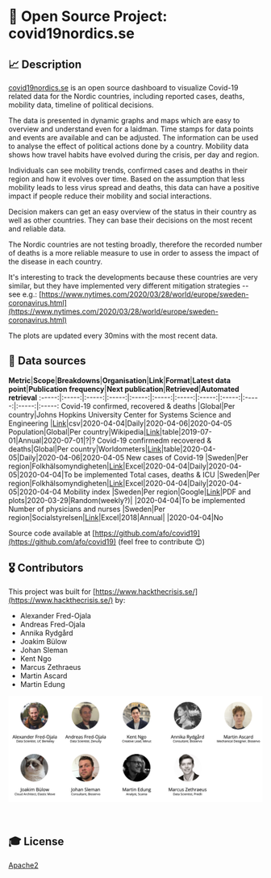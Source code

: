 # 🦠 Open Source Project: covid19nordics.se

## 📈 Description

[covid19nordics.se](covid19nordics.se) is an open source dashboard to visualize Covid-19 related data for the Nordic countries, including reported cases, deaths, mobility data, timeline of political decisions.

The data is presented in dynamic graphs and maps which are easy to overview and understand even for a laidman. Time stamps for data points and events are available and can be adjusted. The information can be used to analyse the effect of political actions done by a country. Mobility data shows how travel habits have evolved during the crisis, per day and region.

Individuals can see mobility trends, confirmed cases and deaths in their region and how it evolves over time. Based on the assumption that less mobility leads to less virus spread and deaths, this data can have a positive impact if people reduce their mobility and social interactions.

Decision makers can get an easy overview of the status in their country as well as other countries. They can base their decisions on the most recent and reliable data.


The Nordic countries are not testing broadly, therefore the recorded number of deaths is a more reliable measure to use in order to assess the impact of the disease in each country.

It's interesting to track the developments because these countries are very similar, but they have implemented very different mitigation strategies -- see e.g.: [https://www.nytimes.com/2020/03/28/world/europe/sweden-coronavirus.html](https://www.nytimes.com/2020/03/28/world/europe/sweden-coronavirus.html)

The plots are updated every 30mins with the most recent data.

## 🔢 Data sources

**Metric**|**Scope**|**Breakdowns**|**Organisation**|**Link**|**Format**|**Latest data point**|**Publication frequency**|**Next publication**|**Retrieved**|**Automated retrieval**
:-----:|:-----:|:-----:|:-----:|:-----:|:-----:|:-----:|:-----:|:-----:|:-----:|:-----:|:-----:
Covid-19 confirmed, recovered & deaths  |Global|Per country|Johns Hopkins University Center for Systems Science and Engineering |[Link](https://github.com/CSSEGISandData/COVID-19)|csv|2020-04-04|Daily|2020-04-06|2020-04-05
Population|Global|Per country|Wikipedia|[Link](https://en.wikipedia.org/wiki/List\_of\_countries\_by\_population\_(United\_Nations))|table|2019-07-01|Annual|2020-07-01|?|?
Covid-19 confirmedm recovered & deaths|Global|Per country|Worldometers|[Link](https://www.worldometers.info/coronavirus/)|table|2020-04-05|Daily|2020-04-06|2020-04-05
New cases of Covid-19 |Sweden|Per region|Folkhälsomyndigheten|[Link](https://www.folkhalsomyndigheten.se/smittskydd-beredskap/utbrott/aktuella-utbrott/covid-19/bekraftade-fall-i-sverige/)|Excel|2020-04-04|Daily|2020-04-05|2020-04-04|To be implemented
Total cases, deaths & ICU  |Sweden|Per region|Folkhälsomyndigheten|[Link](https://www.folkhalsomyndigheten.se/smittskydd-beredskap/utbrott/aktuella-utbrott/covid-19/bekraftade-fall-i-sverige/)|Excel|2020-04-04|Daily|2020-04-05|2020-04-04
Mobility index |Sweden|Per region|Google|[Link](https://www.google.com/covid19/mobility/)|PDF and plots|2020-03-29|Random(weekly?)| |2020-04-04|To be implemented
Number of physicians and nurses |Sweden|Per region|Socialstyrelsen|[Link](https://www.socialstyrelsen.se/statistik-och-data/statistik/statistikamnen/halso-och-sjukvardspersonal/)|Excel|2018|Annual| |2020-04-04|No


Source code available at [https://github.com/afo/covid19](https://github.com/afo/covid19) (feel free to contribute 😊)

## 🎖 Contributors

This project was built for [https://www.hackthecrisis.se/](https://www.hackthecrisis.se/) by:

* Alexander Fred-Ojala
* Andreas Fred-Ojala
* Annika Rydgård
* Joakim Bülow
* Johan Sleman
* Kent Ngo
* Marcus Zethraeus
* Martin Ascard
* Martin Edung

<p align='center'>
   <img src="./imgsource/team.png" alt="download" width=''>
</p>
<br>

## 🎓 License

[Apache2](https://www.apache.org/licenses/LICENSE-2.0)
